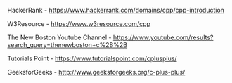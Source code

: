 HackerRank - https://www.hackerrank.com/domains/cpp/cpp-introduction

W3Resource - https://www.w3resource.com/cpp

The New Boston Youtube Channel - https://www.youtube.com/results?search_query=thenewboston+c%2B%2B

Tutorials Point - https://www.tutorialspoint.com/cplusplus/

GeeksforGeeks - http://www.geeksforgeeks.org/c-plus-plus/



